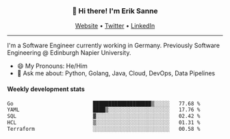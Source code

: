 <h3 align="center">👋 Hi there! I'm Erik Sanne</h3>
<p align="center">
  <a href="https://eriksanne.com">Website</a> •
  <a href="https://twitter.com/ErikKonradSanne">Twitter</a> •
  <a href="https://www.linkedin.com/in/eriksanne/">LinkedIn</a>
</p>

---
I'm a Software Engineer currently working in Germany. Previously Software Engineering @ Edinburgh Napier University.

- 😄 My Pronouns: He/Him
- 💬 Ask me about: Python, Golang, Java, Cloud, DevOps, Data Pipelines

<h4>Weekly development stats</h4>
<!--START_SECTION:waka-->

```txt
Go                          ███████████████████▒░░░░░   77.68 %
YAML                        ████▒░░░░░░░░░░░░░░░░░░░░   17.76 %
SQL                         ▓░░░░░░░░░░░░░░░░░░░░░░░░   02.42 %
HCL                         ▒░░░░░░░░░░░░░░░░░░░░░░░░   01.31 %
Terraform                   ░░░░░░░░░░░░░░░░░░░░░░░░░   00.58 %
```

<!--END_SECTION:waka-->
